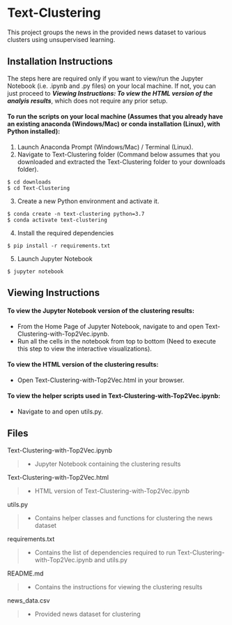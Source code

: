 # Text-Clustering
This project groups the news in the provided news dataset to various clusters using unsupervised learning.

## Installation Instructions
The steps here are required only if you want to view/run the Jupyter Notebook (i.e. .ipynb and .py files) on your local machine. If not, you can just proceed to ***Viewing Instructions: To view the HTML version of the analyis results***, which does not require any prior setup.
#### To run the scripts on your local machine (Assumes that you already have an existing anaconda (Windows/Mac) or conda installation (Linux), with Python installed):
1. Launch Anaconda Prompt (Windows/Mac) / Terminal (Linux).
2. Navigate to Text-Clustering folder (Command below assumes that you downloaded and extracted the Text-Clustering folder to your downloads folder).
```
$ cd downloads 
$ cd Text-Clustering
```
3. Create a new Python environment and activate it.
```
$ conda create -n text-clustering python=3.7
$ conda activate text-clustering
```
4. Install the required dependencies
```
$ pip install -r requirements.txt
```
5. Launch Jupyter Notebook
```
$ jupyter notebook
```
## Viewing Instructions
#### To view the Jupyter Notebook version of the clustering results:
- From the Home Page of Jupyter Notebook, navigate to and open Text-Clustering-with-Top2Vec.ipynb.
- Run all the cells in the notebook from top to bottom (Need to execute this step to view the interactive visualizations).
#### To view the HTML version of the clustering results:
- Open Text-Clustering-with-Top2Vec.html in your browser.
#### To view the helper scripts used in Text-Clustering-with-Top2Vec.ipynb:
- Navigate to and open utils.py.

## Files
Text-Clustering-with-Top2Vec.ipynb
> - Jupyter Notebook containing the clustering results
> 
Text-Clustering-with-Top2Vec.html
> - HTML version of Text-Clustering-with-Top2Vec.ipynb
> 
utils.py
> - Contains helper classes and functions for clustering the news dataset
> 
requirements.txt
> - Contains the list of dependencies required to run Text-Clustering-with-Top2Vec.ipynb and utils.py
> 
README.md
> - Contains the instructions for viewing the clustering results
>
news_data.csv
> - Provided news dataset for clustering
>
